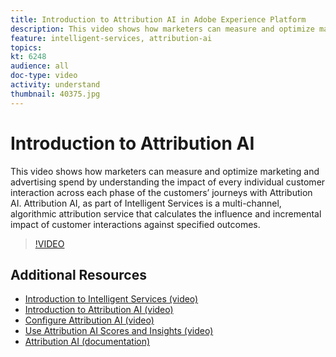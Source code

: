 ```yaml
---
title: Introduction to Attribution AI in Adobe Experience Platform
description: This video shows how marketers can measure and optimize marketing and advertising spend by understanding the impact of every individual customer interaction across each phase of the customers’ journeys with Attribution AI. Attribution AI, as part of Intelligent Services is a multi-channel, algorithmic attribution service that calculates the influence and incremental impact of customer interactions against specified outcomes.
feature: intelligent-services, attribution-ai
topics:
kt: 6248
audience: all
doc-type: video
activity: understand
thumbnail: 40375.jpg
---
```


# Introduction to Attribution AI

This video shows how marketers can measure and optimize marketing and advertising spend by understanding the impact of every individual customer interaction across each phase of the customers’ journeys with Attribution AI. Attribution AI, as part of Intelligent Services is a multi-channel, algorithmic attribution service that calculates the influence and incremental impact of customer interactions against specified outcomes. 


>[!VIDEO](https://video.tv.adobe.com/v/40375?quality=12&learn=on)

## Additional Resources

* [Introduction to Intelligent Services (video)](introduction-to-intelligent-services.md)
* [Introduction to Attribution AI (video)](introduction-to-attribution-ai.md)
* [Configure Attribution AI (video)](configure-attribution-ai.md)
* [Use Attribution AI Scores and Insights (video)](use-attribution-ai-scores-and-insights.md)
* [Attribution AI (documentation)](https://docs.adobe.com/content/help/en/experience-platform/intelligent-services/attribution-ai/overview.html)